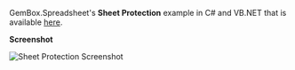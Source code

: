 GemBox.Spreadsheet's **Sheet Protection** example in C# and VB.NET that is available [here](https://www.gemboxsoftware.com/spreadsheet/examples/excel-sheet-protection/704).

**Screenshot**


![Sheet Protection Screenshot](https://www.gemboxsoftware.com/Spreadsheet/Examples/Content/Protection/SheetProtection/Protection.png)